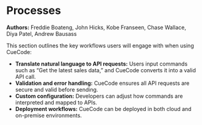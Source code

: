 # Processes

**Authors:** Freddie Boateng, John Hicks, Kobe Franseen, Chase Wallace, Diya Patel, Andrew Bausass

This section outlines the key workflows users will engage with when using CueCode:

- **Translate natural language to API requests:** Users input commands such as “Get the latest sales data,” and CueCode converts it into a valid API call.
- **Validation and error handling:** CueCode ensures all API requests are secure and valid before sending.
- **Custom configuration:** Developers can adjust how commands are interpreted and mapped to APIs.
- **Deployment workflows:** CueCode can be deployed in both cloud and on-premise environments.
